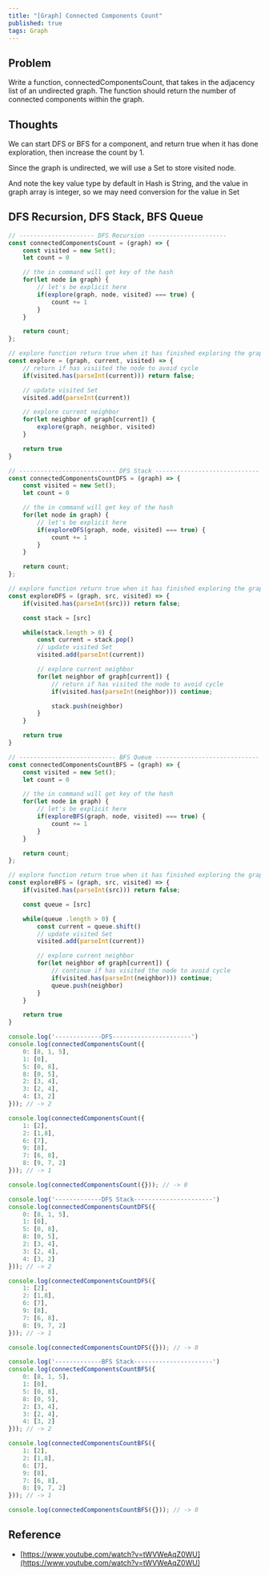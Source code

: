 ```yaml
---
title: "[Graph] Connected Components Count"
published: true
tags: Graph
---
```


## Problem

Write a function, connectedComponentsCount, that takes in the adjacency list of an undirected graph.
The function should return the number of connected components within the graph.

## Thoughts

We can start DFS or BFS for a component, and return true when it has done exploration, then increase the count by 1.

Since the graph is undirected, we will use a Set to store visited node.

And note the key value type by default in Hash is String, and the value in graph array is integer, so we may need
conversion for the value in Set

## DFS Recursion, DFS Stack, BFS Queue

```javascript
// --------------------- DFS Recursion ----------------------
const connectedComponentsCount = (graph) => {
	const visited = new Set();
	let count = 0

	// the in command will get key of the hash
	for(let node in graph) {
		// let's be explicit here
		if(explore(graph, node, visited) === true) {
			count += 1
		}
	}

	return count;
};

// explore function return true when it has finished exploring the graph
const explore = (graph, current, visited) => {
	// return if has visiited the node to avoid cycle
	if(visited.has(parseInt(current))) return false;

	// update visited Set
	visited.add(parseInt(current))

	// explore current neighbor
	for(let neighbor of graph[current]) {
		explore(graph, neighbor, visited)
	}

	return true
}

// --------------------------- DFS Stack -----------------------------
const connectedComponentsCountDFS = (graph) => {
	const visited = new Set();
	let count = 0

	// the in command will get key of the hash
	for(let node in graph) {
		// let's be explicit here
		if(exploreDFS(graph, node, visited) === true) {
			count += 1
		}
	}

	return count;
};

// explore function return true when it has finished exploring the graph
const exploreDFS = (graph, src, visited) => {
	if(visited.has(parseInt(src))) return false;

	const stack = [src]

	while(stack.length > 0) {
		const current = stack.pop()
		// update visited Set
		visited.add(parseInt(current))

		// explore current neighbor
		for(let neighbor of graph[current]) {
			// return if has visited the node to avoid cycle
			if(visited.has(parseInt(neighbor))) continue;

			stack.push(neighbor)
		}
	}

	return true
}

// --------------------------- BFS Queue -----------------------------
const connectedComponentsCountBFS = (graph) => {
	const visited = new Set();
	let count = 0

	// the in command will get key of the hash
	for(let node in graph) {
		// let's be explicit here
		if(exploreBFS(graph, node, visited) === true) {
			count += 1
		}
	}

	return count;
};

// explore function return true when it has finished exploring the graph
const exploreBFS = (graph, src, visited) => {
	if(visited.has(parseInt(src))) return false;

	const queue = [src]

	while(queue .length > 0) {
		const current = queue.shift()
		// update visited Set
		visited.add(parseInt(current))

		// explore current neighbor
		for(let neighbor of graph[current]) {
			// continue if has visited the node to avoid cycle
			if(visited.has(parseInt(neighbor))) continue;
			queue.push(neighbor)
		}
	}

	return true
}

console.log('-------------DFS----------------------')
console.log(connectedComponentsCount({
	0: [8, 1, 5],
	1: [0],
	5: [0, 8],
	8: [0, 5],
	2: [3, 4],
	3: [2, 4],
	4: [3, 2]
})); // -> 2

console.log(connectedComponentsCount({
	1: [2],
	2: [1,8],
	6: [7],
	9: [8],
	7: [6, 8],
	8: [9, 7, 2]
})); // -> 1

console.log(connectedComponentsCount({})); // -> 0

console.log('-------------DFS Stack----------------------')
console.log(connectedComponentsCountDFS({
	0: [8, 1, 5],
	1: [0],
	5: [0, 8],
	8: [0, 5],
	2: [3, 4],
	3: [2, 4],
	4: [3, 2]
})); // -> 2

console.log(connectedComponentsCountDFS({
	1: [2],
	2: [1,8],
	6: [7],
	9: [8],
	7: [6, 8],
	8: [9, 7, 2]
})); // -> 1

console.log(connectedComponentsCountDFS({})); // -> 0

console.log('-------------BFS Stack----------------------')
console.log(connectedComponentsCountBFS({
	0: [8, 1, 5],
	1: [0],
	5: [0, 8],
	8: [0, 5],
	2: [3, 4],
	3: [2, 4],
	4: [3, 2]
})); // -> 2

console.log(connectedComponentsCountBFS({
	1: [2],
	2: [1,8],
	6: [7],
	9: [8],
	7: [6, 8],
	8: [9, 7, 2]
})); // -> 1

console.log(connectedComponentsCountBFS({})); // -> 0
```

## Reference

- [https://www.youtube.com/watch?v=tWVWeAqZ0WU](https://www.youtube.com/watch?v=tWVWeAqZ0WU)